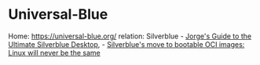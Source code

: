 # Universal-Blue
Home: https://universal-blue.org/ relation: Silverblue - [Jorge's Guide to the Ultimate Silverblue Desktop](https://youtu.be/PM5exNztbXE), - [Silverblue's move to bootable OCI images: Linux will never be the same](https://youtu.be/X8h304Jp9N8)
